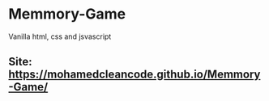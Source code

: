 # Memmory-Game
Vanilla html, css and jsvascript
## Site: https://mohamedcleancode.github.io/Memmory-Game/
